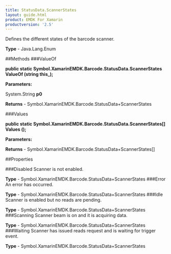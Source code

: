 ```yaml
---
title: StatusData.ScannerStates
layout: guide.html
product: EMDK For Xamarin 
productversion: '2.5' 
---
```

Defines the different states of the barcode scanner.

**Type** - Java.Lang.Enum

##Methods
###ValueOf

**public static Symbol.XamarinEMDK.Barcode.StatusData.ScannerStates ValueOf (string this_);**


        

**Parameters:**

System.String **p0** 

**Returns** - Symbol.XamarinEMDK.Barcode.StatusData+ScannerStates

###Values

**public static Symbol.XamarinEMDK.Barcode.StatusData.ScannerStates[] Values ();**


        

**Parameters:**

**Returns** - Symbol.XamarinEMDK.Barcode.StatusData+ScannerStates[]

##Properties

###Disabled
Scanner is not enabled.

**Type** - Symbol.XamarinEMDK.Barcode.StatusData+ScannerStates
###Error
An error has occurred.

**Type** - Symbol.XamarinEMDK.Barcode.StatusData+ScannerStates
###Idle
Scanner is enabled but no reads are pending.

**Type** - Symbol.XamarinEMDK.Barcode.StatusData+ScannerStates
###Scanning
Scanner beam is on and it is acquiring data.

**Type** - Symbol.XamarinEMDK.Barcode.StatusData+ScannerStates
###Waiting
Scanner has issued reads request and is waiting for trigger event.

**Type** - Symbol.XamarinEMDK.Barcode.StatusData+ScannerStates
